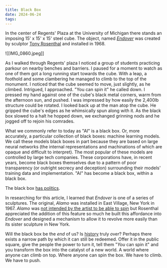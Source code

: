 ```yaml
---
title: Black Box
date: 2024-06-24
tags:
---
```

In the center of Regents' Plaza at the University of Michigan there stands an imposing 15' x 15' x 15' steel cube. The object, named *[Endover](https://news.umich.edu/the-cube-in-a/)* was created by sculptor [Tony Rosenthal](https://tonyrosenthal.com/) and installed in 1968.

![[IMG_0860.jpeg]]

As I walked through Regents' plaza I noticed a group of students practicing parkour on nearby benches and barriers. I paused for a moment to watch as one of them got a long running start towards the cube. With a leap, a foothold and some clambering he managed to climb to the top of the monument. I noticed that the cube seemed to move, just slightly, as he climbed. Intrigued, I approached. "You can spin it" he called down. I pressed my hand against one of the cube's black metal corners, warm from the afternoon sun, and pushed. I was impressed by how easily the 2,400lb structure could be rotated. I looked back up at the man atop the cube. He gripped the cube's edges as he whimsically spun along with it. As the black box slowed to a halt he hopped down, we exchanged grinning nods and he jogged off to rejoin his comrades.

What we commonly refer to today as "AI" is a black box. Or, more accurately, a particular collection of black boxes: machine learning models. We call these models black boxes in part because they are based on large neural networks (the internal representations and machinations of which are opaque and difficult to interpret). The most popular of these models are controlled by large tech companies. These corporations have, in recent years, become black boxes themselves due to a pattern of poor transparency (or outright secrecy and deception) surrounding their models' training data and implementation. "AI" has become a black box, within a black box.

The black box [has politics](https://faculty.cc.gatech.edu/~beki/cs4001/Winner.pdf).

In researching for this article, I learned that *Endover* is one of a series of sculptures. The original, *Alamo* was installed in East Village, New York in 1967. *Alamo* was [not intended by the artist to be able to spin](https://www.nytimes.com/2022/12/12/nyregion/astor-place-cube-new-york.html) but Rosenthal appreciated the addition of this feature so much he built this affordance into *Endover* and designed a mechanism to allow it to revolve more easily than its sister sculpture in New York.

Will the black box be the *end* of us? Is [history](https://en.wikipedia.org/wiki/The_End_of_History_and_the_Last_Man) truly *over*? Perhaps there exists a narrow path by which it can still be redeemed. Offer it in the public square, give the people the power to turn it, tell them "*You* can spin it" and you transform the box into the catalyst of a new world. A world where anyone can climb on top. Where anyone can spin the box. We have to climb. We have to push.